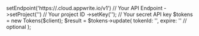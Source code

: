 <?php

use Appwrite\Client;
use Appwrite\Services\Tokens;

$client = (new Client())
    ->setEndpoint('https://<REGION>.cloud.appwrite.io/v1') // Your API Endpoint
    ->setProject('<YOUR_PROJECT_ID>') // Your project ID
    ->setKey('<YOUR_API_KEY>'); // Your secret API key

$tokens = new Tokens($client);

$result = $tokens->update(
    tokenId: '<TOKEN_ID>',
    expire: '' // optional
);